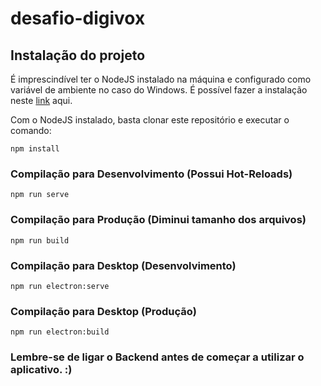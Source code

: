 # desafio-digivox

## Instalação do projeto
É imprescindível ter o NodeJS instalado na máquina e configurado como variável de ambiente no caso do Windows.
É possível fazer a instalação neste [link](https://nodejs.org/en/) aqui.

Com o NodeJS instalado, basta clonar este repositório e executar o comando:
```
npm install
```

### Compilação para Desenvolvimento (Possui Hot-Reloads)
```
npm run serve
```

### Compilação para Produção (Diminui tamanho dos arquivos)
```
npm run build
```

### Compilação para Desktop (Desenvolvimento)
```
npm run electron:serve
```

### Compilação para Desktop (Produção)
```
npm run electron:build
```

### Lembre-se de ligar o Backend antes de começar a utilizar o aplicativo. :)
